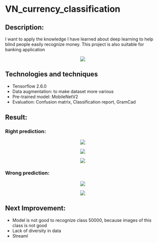 # VN_currency_classification

## Description:
I want to apply the knowledge I have learned about deep learning to help blind people easily recognize money.
This project is also suitable for banking application

<p align="center">
  <img src="https://www.itourvn.com/images/easyblog_articles/585/vietnamese-banknotes.jpg" />
</p>

## Technologies and techniques
- Tensorflow 2.6.0
- Data augmentation: to make dataset more various
- Pre-trained model: MobileNetV2
- Evaluation: Confusion matrix, Classification report, GramCad

## Result:
### Right prediction:
<p align="center">
  <img src="https://user-images.githubusercontent.com/87942072/135125969-53043431-e918-430a-8128-ad520da05314.png" />
</p>

<p align="center">
  <img src="https://user-images.githubusercontent.com/87942072/135126074-7df81354-4bf0-42be-8cd6-6c08db37c69e.png" />
</p>


<p align="center">
  <img src="https://user-images.githubusercontent.com/87942072/135126216-9e0c2b36-074b-4ee2-a03d-4c2ecd435f7f.png" />
</p>

### Wrong prediction:
<p align="center">
  <img src="https://user-images.githubusercontent.com/87942072/135126321-e1235ad8-48a3-4c9d-b0dd-da9e863d2f5f.png" />
</p>

<p align="center">
  <img src="[image](https://user-images.githubusercontent.com/87942072/135126378-96e777c4-c15d-4a98-9332-9f1483cfc00f.png" />
</p>
	
## Next Improvement:
- Model is not good to recognize class 50000, because images of this class is not good
- Lack of diversity in data
- Streaml















